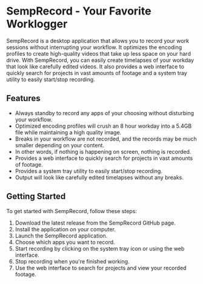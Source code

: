 # SempRecord - Your Favorite Worklogger

SempRecord is a desktop application that allows you to record your work sessions without interrupting your workflow. It optimizes the encoding profiles to create high-quality videos that take up less space on your hard drive. With SempRecord, you can easily create timelapses of your workday that look like carefully edited videos. It also provides a web interface to quickly search for projects in vast amounts of footage and a system tray utility to easily start/stop recording.


## Features

- Always standby to record any apps of your choosing without disturbing your workflow.
- Optimized encoding profiles will crush an 8 hour workday into a 5.4GB file while maintaining a high quality image.
- Breaks in your workflow are not recorded, and the records may be much smaller depending on your content.
- In other words, if nothing is happening on screen, nothing is recorded.
- Provides a web interface to quickly search for projects in vast amounts of footage.
- Provides a system tray utility to easily start/stop recording.
- Output will look like carefully edited timelapses without any breaks.

## Getting Started

To get started with SempRecord, follow these steps:

1. Download the latest release from the SempRecord GitHub page.
2. Install the application on your computer.
3. Launch the SempRecord application.
4. Choose which apps you want to record.
5. Start recording by clicking on the system tray icon or using the web interface.
6. Stop recording when you're finished working.
7. Use the web interface to search for projects and view your recorded footage.
